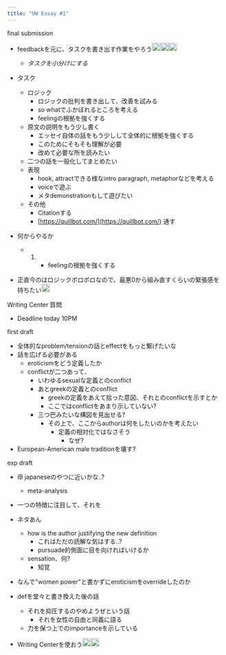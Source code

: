 ```yaml
---
title: "UW Essay #1"
---
```


final submission

* feedbackを元に、タスクを書き出す作業をやろう<img src='https://scrapbox.io/api/pages/blu3mo-public/blu3mo/icon' alt='blu3mo.icon' height="19.5"/><img src='https://scrapbox.io/api/pages/blu3mo-public/blu3mo/icon' alt='blu3mo.icon' height="19.5"/><img src='https://scrapbox.io/api/pages/blu3mo-public/blu3mo/icon' alt='blu3mo.icon' height="19.5"/>
  
  * *タスクを小分けにする*
* タスク
  
  * ロジック
    * ロジックの批判を書き出して、改善を試みる
    * so whatでふかぼれるところを考える
    * feelingの根拠を強くする
  * 原文の説明をもう少し書く
    * エッセイ自体の話をもう少しして全体的に根拠を強くする
    * このためにそもそも理解が必要
    * 改めて必要な所を読みたい
  * 二つの話を一般化してまとめたい
  * 表現
    * hook, attractできる様なintro paragraph, metaphorなどを考える
    * voiceで遊ぶ
    * メタdemonstrationもして遊びたい
  * その他
    * Citationする
    * [https://quillbot.com/](https://quillbot.com/) 通す
* 何からやるか
  
  * 
    1. 
       * feelingの根拠を強くする
* 正直今のはロジックボロボロなので、最悪0から組み直すくらいの緊張感を持ちたい<img src='https://scrapbox.io/api/pages/blu3mo-public/blu3mo/icon' alt='blu3mo.icon' height="19.5"/>

Writing Center 質問

* Deadline today 10PM

first draft

* 全体的なproblem/tensionの話とeffectをもっと繋げたいな
* 話を広げる必要がある
  * eroticismをどう定義したか
  * conflictが二つあって、
    * いわゆるsexualな定義とのconflict
    * あとgreekの定義とのconflict
      * greekの定義をあえて拾った意図、それとのconflictを示すとか
      * ここではconflictをあまり示していない?
    * 三つ巴みたいな構図を見出せる?
      * その上で、ここからauthorは何をしたいのかを考えたい
        * 定義の相対化ではなさそう
          * なぜ?
* European-American male traditionを壊す?

exp draft

* IB japaneseのやつに近いかな..?
  
  * meta-analysis
* 一つの特徴に注目して、それを

* ネタあん
  
  * how is the author justifying the new definition
    * これはただの読解な気はする..?
    * pursuade的側面に目を向ければいけるか
  * sensation、何?
    * 知覚
* なんで"women power"と書かずにeroticismをoverrideしたのか

* defを堂々と書き換えた後の話
  
  * それを抑圧するのやめようぜという話
    * それを女性の自由と同義に語る
  * 力を保つ上でのimportanceを示している
* Writing Centerを使おう<img src='https://scrapbox.io/api/pages/blu3mo-public/blu3mo/icon' alt='blu3mo.icon' height="19.5"/><img src='https://scrapbox.io/api/pages/blu3mo-public/blu3mo/icon' alt='blu3mo.icon' height="19.5"/>
